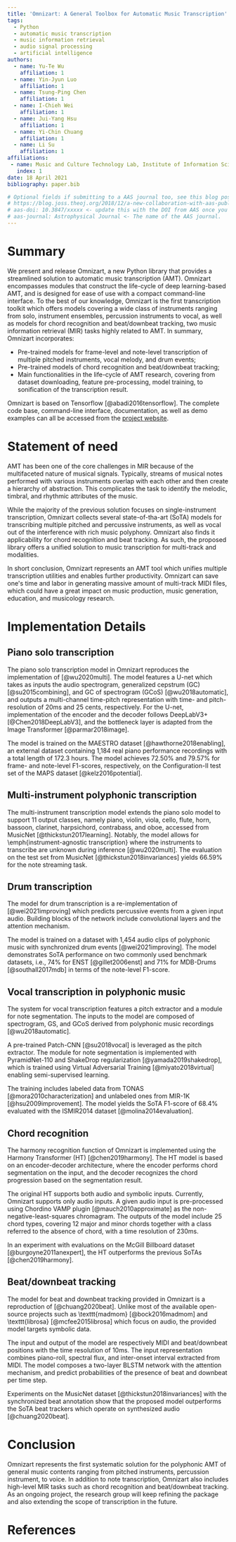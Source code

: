 ```yaml
---
title: 'Omnizart: A General Toolbox for Automatic Music Transcription'
tags:
  - Python 
  - automatic music transcription
  - music information retrieval
  - audio signal processing
  - artificial intelligence
authors:
  - name: Yu-Te Wu 
    affiliation: 1
  - name: Yin-Jyun Luo
    affiliation: 1
  - name: Tsung-Ping Chen
    affiliation: 1
  - name: I-Chieh Wei
    affiliation: 1
  - name: Jui-Yang Hsu
    affiliation: 1
  - name: Yi-Chin Chuang
    affiliation: 1
  - name: Li Su
    affiliation: 1
affiliations:
 - name: Music and Culture Technology Lab, Institute of Information Science, Academia Sinica, Taipei, Taiwan
   index: 1
date: 18 April 2021
bibliography: paper.bib

# Optional fields if submitting to a AAS journal too, see this blog post:
# https://blog.joss.theoj.org/2018/12/a-new-collaboration-with-aas-publishing
# aas-doi: 10.3847/xxxxx <- update this with the DOI from AAS once you know it.
# aas-journal: Astrophysical Journal <- The name of the AAS journal.
---
```



# Summary

We present and release Omnizart, a new Python library that provides a streamlined solution to automatic music transcription (AMT).
Omnizart encompasses modules that construct the life-cycle of deep learning-based AMT, and is designed for ease of use with a compact command-line interface.
To the best of our knowledge, Omnizart is the first transcription toolkit which offers models covering a wide class of instruments ranging from solo, instrument ensembles, percussion instruments to vocal, as well as models for chord recognition and beat/downbeat tracking, two music information retrieval (MIR) tasks highly related to AMT. 
In summary, Omnizart incorporates:

- Pre-trained models for frame-level and note-level transcription of multiple pitched instruments, vocal melody, and drum events;
- Pre-trained models of chord recognition and beat/downbeat tracking;
- Main functionalities in the life-cycle of AMT research, covering from dataset downloading, feature pre-processing, model training, to sonification of the transcription result.

Omnizart is based on Tensorflow  [@abadi2016tensorflow]. 
The complete code base, command-line interface, documentation, as well as demo examples can all be accessed from the [project website](https://github.com/Music-and-Culture-Technology-Lab/omnizart).


# Statement of need

AMT has been one of the core challenges in MIR because of the multifaceted nature of musical signals. 
Typically, streams of musical notes performed with various instruments overlap with each other and then create a hierarchy of abstraction. This complicates the task to identify the melodic, timbral, and rhythmic attributes of the music. 

While the majority of the previous solution focuses on single-instrument transcription, Omnizart collects several state-of-tha-art (SoTA) models for transcribing multiple pitched and percussive instruments, as well as vocal out of the interference with rich music polyphony.
Omnizart also finds it applicability for chord recognition and beat tracking.
As such, the proposed library offers a unified solution to music transcription for multi-track and modalities.

In short conclusion, Omnizart represents an AMT tool which unifies multiple transcription utilities and enables further productivity. Omnizart can save one's time and labor in generating massive amount of multi-track MIDI files, which could have a great impact on music production, music generation, education, and musicology research.

# Implementation Details

## Piano solo transcription

The piano solo transcription model in Omnizart reproduces the implementation of  [@wu2020multi].
The model features a U-net which takes as inputs the audio spectrogram, generalized cepstrum (GC)  [@su2015combining], and GC of spectrogram (GCoS)  [@wu2018automatic], and outputs a multi-channel time-pitch representation with time- and pitch-resolution of 20ms and 25 cents, respectively.
For the U-net, implementation of the encoder and the decoder follows DeepLabV3+  [@Chen2018DeepLabV3], and the bottleneck layer is adapted from the Image Transformer  [@parmar2018image].

The model is trained on the MAESTRO dataset  [@hawthorne2018enabling], an external dataset containing 1,184 real piano performance recordings with a total length of 172.3 hours.
The model achieves 72.50\% and 79.57\% for frame- and note-level F1-scores, respectively, on the Configuration-II test set of the MAPS dataset  [@kelz2016potential].

## Multi-instrument polyphonic transcription

The multi-instrument transcription model extends the piano solo model to support 11 output classes, namely piano, violin, viola, cello, flute, horn, bassoon, clarinet, harpsichord, contrabass, and oboe, accessed from MusicNet  [@thickstun2017learning].
Notably, the model allows for \emph{instrument-agnostic transcription} where the instruments to transcribe are unknown during inference  [@wu2020multi].
The evaluation on the test set from MusicNet  [@thickstun2018invariances] yields 66.59\% for the note streaming task.

## Drum transcription

The model for drum transcription is a re-implementation of  [@wei2021improving] which predicts percussive events from a given input audio.
Building blocks of the network include convolutional layers and the attention mechanism.

The model is trained on a dataset with 1,454 audio clips of polyphonic music with synchronized drum events  [@wei2021improving].
The model demonstrates SoTA performance on two commonly used benchmark datasets, i.e., 74\% for ENST  [@gillet2006enst] and 71\% for MDB-Drums  [@southall2017mdb] in terms of the note-level F1-score.

## Vocal transcription in polyphonic music

The system for vocal transcription features a pitch extractor and a module for note segmentation.
The inputs to the model are composed of spectrogram, GS, and GCoS derived from polyphonic music recordings  [@wu2018automatic].

A pre-trained Patch-CNN  [@su2018vocal] is leveraged as the pitch extractor.
The module for note segmentation is implemented with PyramidNet-110 and ShakeDrop regularization  [@yamada2019shakedrop], which is trained using Virtual Adversarial Training  [@miyato2018virtual] enabling semi-supervised learning.

The training includes labeled data from TONAS  [@mora2010characterization] and unlabeled ones from MIR-1K  [@hsu2009improvement].
The model yields the SoTA F1-score of 68.4\% evaluated with the ISMIR2014 dataset  [@molina2014evaluation].


## Chord recognition

The harmony recognition function of Omnizart is implemented using the Harmony Transformer (HT)  [@chen2019harmony]. 
The HT model is based on an encoder-decoder architecture,
where the encoder performs chord segmentation on the input, and the decoder recognizes the chord progression based on the segmentation result.

The original HT supports both audio and symbolic inputs.
Currently, Omnizart supports only audio inputs.
A given audio input is pre-processed using Chordino VAMP plugin  [@mauch2010approximate] as the non-negative-least-squares chromagram.
The outputs of the model include 25 chord types, covering 12 major and minor chords together with a class referred to the absence of chord, with a time resolution of 230ms.

In an experiment with evaluations on the McGill Billboard dataset  [@burgoyne2011anexpert], the HT outperforms the previous SoTAs  [@chen2019harmony]. 

## Beat/downbeat tracking

The model for beat and downbeat tracking provided in Omnizart is a reproduction of  [@chuang2020beat].
Unlike most of the available open-source projects such as \texttt{madmom}  [@bock2016madmom] and \texttt{librosa}  [@mcfee2015librosa] which focus on audio, the provided model targets symbolic data.

The input and output of the model are respectively MIDI and beat/downbeat positions with the time resolution of 10ms.
The input representation combines piano-roll, spectral flux, and inter-onset interval extracted from MIDI.
The model composes a two-layer BLSTM network with the attention mechanism, and predict probabilities of the presence of beat and downbeat per time step.

Experiments on the MusicNet dataset  [@thickstun2018invariances] with the synchronized beat annotation show that the proposed model outperforms the SoTA beat trackers which operate on synthesized audio  [@chuang2020beat].  

# Conclusion

Omnizart represents the first systematic solution for the polyphonic AMT of general music contents ranging from pitched instruments, percussion instrument, to voice. 
In addition to note transcription, Omnizart also includes high-level MIR tasks such as chord recognition and beat/downbeat tracking.
As an ongoing project, the research group will keep refining the package and also extending the scope of transcription in the future.

# References

